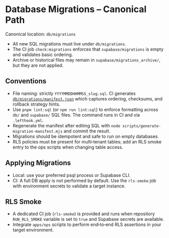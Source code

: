 # Database Migrations – Canonical Path

Canonical location: `db/migrations`

- All new SQL migrations must live under `db/migrations`.
- The CI job `check:migrations` enforces that `supabase/migrations` is empty and validates basic ordering.
- Archive or historical files may remain in `supabase/migrations_archive/`, but they are not applied.

## Conventions

- File naming: strictly `YYYYMMDDHHMMSS_slug.sql`. CI generates [`db/migrations/manifest.json`](../../db/migrations/manifest.json) which captures ordering, checksums, and rollback strategy hints.
- Use `pnpm lint:sql` (or `npm run lint:sql`) to enforce formatting across `db/` and `supabase/` SQL files. The command runs in CI and via `.lefthook.yml`.
- Regenerate the manifest after editing SQL with `node scripts/generate-migration-manifest.mjs` and commit the result.
- Migrations should be idempotent and safe to run on empty databases.
- RLS policies must be present for multi‑tenant tables; add an RLS smoke entry to the ops scripts when changing table access.

## Applying Migrations

- Local: use your preferred psql process or Supabase CLI.
- CI: A full DB apply is not performed by default. Use the `rls-smoke` job with environment secrets to validate a target instance.

## RLS Smoke

- A dedicated CI job (`rls-smoke`) is provided and runs when repository `RUN_RLS_SMOKE` variable is set to `true` and Supabase secrets are available.
- Integrate `apps/ops` scripts to perform end‑to‑end RLS assertions in your target environment.

